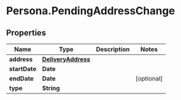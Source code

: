 # Persona.PendingAddressChange

## Properties

Name | Type | Description | Notes
------------ | ------------- | ------------- | -------------
**address** | [**DeliveryAddress**](DeliveryAddress.md) |  | 
**startDate** | **Date** |  | 
**endDate** | **Date** |  | [optional] 
**type** | **String** |  | 


